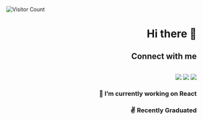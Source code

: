 ![Visitor Count](https://profile-counter.glitch.me/sp4398/count.svg)
<div style="text-align: right">

# Hi there 👋
## Connect with me
<br>
<a href="https://twitter.com/sp4398"><img src="https://img.shields.io/badge/Twitter-1DA1F2?style=for-the-badge&logo=twitter&logoColor=white"></a>
<a href="https://www.linkedin.com/in/saurav-pandey-b399731a0/"><img src="https://img.shields.io/badge/LinkedIn-0077B5?style=for-the-badge&logo=linkedin&logoColor=white"></a>
<a href="mailto:sp4398@gmail.com"><img src="https://img.shields.io/badge/Gmail-D14836?style=for-the-badge&logo=gmail&logoColor=white"></a>

### 🔭 I’m currently working on React
### ✌ Recently Graduated 
<!--
**sp4398/sp4398** is a ✨ _special_ ✨ repository because its `README.md` (this file) appears on your GitHub profile.

Here are some ideas to get you started:

- 🔭 I’m currently working on ...
- 🌱 I’m currently learning ...
- 👯 I’m looking to collaborate on ...
- 🤔 I’m looking for help with ...
- 💬 Ask me about ...
- 📫 How to reach me: ...
- 😄 Pronouns: ...
- ⚡ Fun fact: ...
-->
